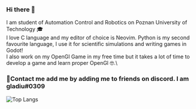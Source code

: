### Hi there 👋
I am student of Automation Control and Robotics on Poznan University of Technology 🎓 \
I love C language and my editor of choice is Neovim. Python is my second favourite language, I use it for scientific simulations and writing games in Godot! \
I also work on my OpenGl Game in my free time but it takes a lot of time to develop a game and learn proper OpenGl 🤓.\

### 📝Contact me add me by adding me to friends on discord. I am gladiu#0309

![Top Langs](https://github-readme-stats.vercel.app/api/top-langs/?username=Gladiu&layout=compact)
<!--
**Gladiu/Gladiu** is a ✨ _special_ ✨ repository because its `README.md` (this file) appears on your GitHub profile.

Here are some ideas to get you started:

- 🔭 I’m currently working on ...
- 🌱 I’m currently learning ...
- 👯 I’m looking to collaborate on ...
- 🤔 I’m looking for help with ...
- 💬 Ask me about ...
- 📫 How to reach me: ...
- 😄 Pronouns: ...
- ⚡ Fun fact: ...
-->
